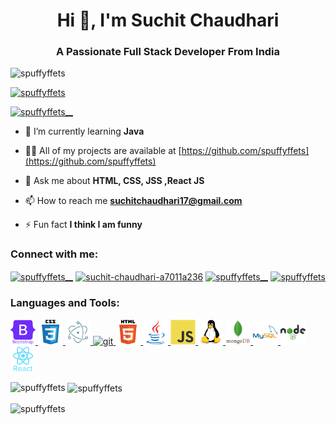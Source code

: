 <h1 align="center">Hi 👋, I'm Suchit Chaudhari</h1>
<h3 align="center">A Passionate Full Stack Developer From India</h3>

<p align="left"> <img src="https://komarev.com/ghpvc/?username=spuffyffets&label=Profile%20views&color=0e75b6&style=flat" alt="spuffyffets" /> </p>

<p align="left"> <a href="https://github.com/ryo-ma/github-profile-trophy"><img src="https://github-profile-trophy.vercel.app/?username=spuffyffets" alt="spuffyffets" /></a> </p>

<p align="left"> <a href="https://twitter.com/spuffyffets__" target="blank"><img src="https://img.shields.io/twitter/follow/spuffyffets__?logo=twitter&style=for-the-badge" alt="spuffyffets__" /></a> </p>

- 🌱 I’m currently learning **Java**

- 👨‍💻 All of my projects are available at [https://github.com/spuffyffets](https://github.com/spuffyffets)

- 💬 Ask me about **HTML, CSS, JSS ,React JS**

- 📫 How to reach me **suchitchaudhari17@gmail.com**

- ⚡ Fun fact **I think I am funny**

<h3 align="left">Connect with me:</h3>
<p align="left">
<a href="https://twitter.com/spuffyffets__" target="blank"><img align="center" src="https://raw.githubusercontent.com/rahuldkjain/github-profile-readme-generator/master/src/images/icons/Social/twitter.svg" alt="spuffyffets__" height="30" width="40" /></a>
<a href="https://linkedin.com/in/suchit-chaudhari-a7011a236" target="blank"><img align="center" src="https://raw.githubusercontent.com/rahuldkjain/github-profile-readme-generator/master/src/images/icons/Social/linked-in-alt.svg" alt="suchit-chaudhari-a7011a236" height="30" width="40" /></a>
<a href="https://instagram.com/spuffyffets__" target="blank"><img align="center" src="https://raw.githubusercontent.com/rahuldkjain/github-profile-readme-generator/master/src/images/icons/Social/instagram.svg" alt="spuffyffets__" height="30" width="40" /></a>
<a href="https://www.leetcode.com/spuffyffets" target="blank"><img align="center" src="https://raw.githubusercontent.com/rahuldkjain/github-profile-readme-generator/master/src/images/icons/Social/leet-code.svg" alt="spuffyffets" height="30" width="40" /></a>
</p>

<h3 align="left">Languages and Tools:</h3>
<p align="left"> <a href="https://getbootstrap.com" target="_blank" rel="noreferrer"> <img src="https://raw.githubusercontent.com/devicons/devicon/master/icons/bootstrap/bootstrap-plain-wordmark.svg" alt="bootstrap" width="40" height="40"/> </a> <a href="https://www.w3schools.com/css/" target="_blank" rel="noreferrer"> <img src="https://raw.githubusercontent.com/devicons/devicon/master/icons/css3/css3-original-wordmark.svg" alt="css3" width="40" height="40"/> </a> <a href="https://www.electronjs.org" target="_blank" rel="noreferrer"> <img src="https://raw.githubusercontent.com/devicons/devicon/master/icons/electron/electron-original.svg" alt="electron" width="40" height="40"/> </a> <a href="https://git-scm.com/" target="_blank" rel="noreferrer"> <img src="https://www.vectorlogo.zone/logos/git-scm/git-scm-icon.svg" alt="git" width="40" height="40"/> </a> <a href="https://www.w3.org/html/" target="_blank" rel="noreferrer"> <img src="https://raw.githubusercontent.com/devicons/devicon/master/icons/html5/html5-original-wordmark.svg" alt="html5" width="40" height="40"/> </a> <a href="https://www.java.com" target="_blank" rel="noreferrer"> <img src="https://raw.githubusercontent.com/devicons/devicon/master/icons/java/java-original.svg" alt="java" width="40" height="40"/> </a> <a href="https://developer.mozilla.org/en-US/docs/Web/JavaScript" target="_blank" rel="noreferrer"> <img src="https://raw.githubusercontent.com/devicons/devicon/master/icons/javascript/javascript-original.svg" alt="javascript" width="40" height="40"/> </a> <a href="https://www.linux.org/" target="_blank" rel="noreferrer"> <img src="https://raw.githubusercontent.com/devicons/devicon/master/icons/linux/linux-original.svg" alt="linux" width="40" height="40"/> </a> <a href="https://www.mongodb.com/" target="_blank" rel="noreferrer"> <img src="https://raw.githubusercontent.com/devicons/devicon/master/icons/mongodb/mongodb-original-wordmark.svg" alt="mongodb" width="40" height="40"/> </a> <a href="https://www.mysql.com/" target="_blank" rel="noreferrer"> <img src="https://raw.githubusercontent.com/devicons/devicon/master/icons/mysql/mysql-original-wordmark.svg" alt="mysql" width="40" height="40"/> </a> <a href="https://nodejs.org" target="_blank" rel="noreferrer"> <img src="https://raw.githubusercontent.com/devicons/devicon/master/icons/nodejs/nodejs-original-wordmark.svg" alt="nodejs" width="40" height="40"/> </a> <a href="https://reactjs.org/" target="_blank" rel="noreferrer"> <img src="https://raw.githubusercontent.com/devicons/devicon/master/icons/react/react-original-wordmark.svg" alt="react" width="40" height="40"/> </a> </p>

<p><img align="left" src="https://github-readme-stats.vercel.app/api/top-langs?username=spuffyffets&show_icons=true&locale=en&layout=compact" alt="spuffyffets" /></p>

<p>&nbsp;<img align="center" src="https://github-readme-stats.vercel.app/api?username=spuffyffets&show_icons=true&locale=en" alt="spuffyffets" /></p>

<p><img align="center" src="https://github-readme-streak-stats.herokuapp.com/?user=spuffyffets&" alt="spuffyffets" /></p>

